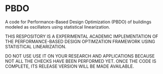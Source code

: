 # PBDO
A code for Performance-Based Design Optimization (PBDO) of buildings modeled as oscillators using statistical linearization.

THIS RESPOSITORY IS A EXPERIMENTAL ACADEMIC IMPLEMENTATION OF THE PERFORMANCE-BASED DESIGN OPTIMZATION FRAMEWORK USING STATISTICAL LINEARIZATION.

DO NOT USE USE IT ON YOUR RESEARCH AND APPLICATIONS BECAUSE NOT ALL THE CHECKS HAVE BEEN PERFORMED YET. ONCE THE CODE IS COMPLETE, ITS RELEASE VERSION WILL BE MADE AVAILABLE.
